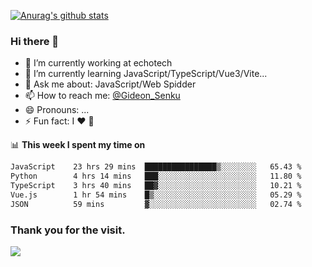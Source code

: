 [![Anurag's github stats](https://github-readme-stats.vercel.app/api?username=gideonsenku)](https://github.com/anuraghazra/github-readme-stats)
### Hi there 👋
- 🔭 I’m currently working at echotech
- 🌱 I’m currently learning JavaScript/TypeScript/Vue3/Vite...
- 💬 Ask me about: JavaScript/Web Spidder 
- 📫 How to reach me: [@Gideon_Senku](https://t.me/Gideon_Senku)
- 😄 Pronouns: ...
- ⚡ Fun fact: I ❤️ 🎵

📊 **This week I spent my time on**
<!--START_SECTION:waka-->

```txt
JavaScript    23 hrs 29 mins  ████████████████▒░░░░░░░░   65.43 %
Python        4 hrs 14 mins   ███░░░░░░░░░░░░░░░░░░░░░░   11.80 %
TypeScript    3 hrs 40 mins   ██▓░░░░░░░░░░░░░░░░░░░░░░   10.21 %
Vue.js        1 hr 54 mins    █▒░░░░░░░░░░░░░░░░░░░░░░░   05.29 %
JSON          59 mins         ▓░░░░░░░░░░░░░░░░░░░░░░░░   02.74 %
```

<!--END_SECTION:waka-->


### Thank you for the visit.
![](http://profile-counter.glitch.me/gideonsenku/count.svg)
<!--
**GideonSenku/GideonSenku** is a ✨ _special_ ✨ repository because its `README.md` (this file) appears on your GitHub profile.

Here are some ideas to get you started:

- 🔭 I’m currently working on ...
- 🌱 I’m currently learning ...
- 👯 I’m looking to collaborate on ...
- 🤔 I’m looking for help with ...
- 💬 Ask me about ...
- 📫 How to reach me: ...
- 😄 Pronouns: ...
- ⚡ Fun fact: ...
-->
